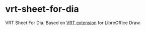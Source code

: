 vrt-sheet-for-dia
=================

VRT Sheet For Dia. Based on [VRT extension](http://www.vrt.com.au/downloads/vrt-network-equipment) for LibreOffice Draw.
